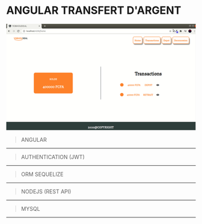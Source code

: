 # ANGULAR  TRANSFERT D'ARGENT

![test](gifs/ANGULAR.gif)

> ANGULAR
___
> AUTHENTICATION (JWT)
___
> ORM SEQUELIZE 
___
> NODEJS (REST API)
___
>MYSQL
___